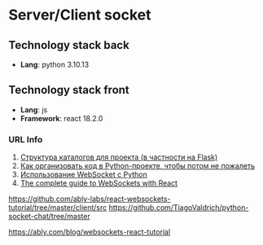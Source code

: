 # Server/Client socket

## Technology stack back
- **Lang**: python 3.10.13

## Technology stack front
- **Lang**: js
- **Framework**: react 18.2.0

### URL Info

1. [Структура каталогов для проекта (в частности на Flask)](https://habr.com/ru/articles/421887/)  
2. [Как организовать код в Python-проекте, чтобы потом не пожалеть](https://habr.com/ru/companies/wunderfund/articles/678634/)
3. [Использование WebSocket с Python](https://medium.com/nuances-of-programming/%D0%B8%D1%81%D0%BF%D0%BE%D0%BB%D1%8C%D0%B7%D0%BE%D0%B2%D0%B0%D0%BD%D0%B8%D0%B5-websocket-%D1%81-python-767722728ec6)  
4. [The complete guide to WebSockets with React](https://ably.com/blog/websockets-react-tutorial)  



https://github.com/ably-labs/react-websockets-tutorial/tree/master/client/src
https://github.com/TiagoValdrich/python-socket-chat/tree/master

https://ably.com/blog/websockets-react-tutorial